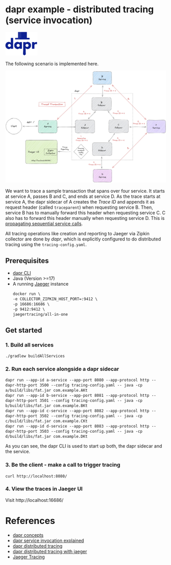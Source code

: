 # dapr example - distributed tracing (service invocation)

<a href="https://www.dapr.io/"><img src="docs/dapr.svg" alt="dapr" width="100" /></a>

The following scenario is implemented here.

![scenario](docs/scenario.jpg)

We want to trace a sample transaction that spans over four service.
It starts at service A, passes B and C, and ends at service D.
As the trace starts at service A, the dapr sidecar of A creates the _Trace ID_ and appends
it as request header (called `traceparent`) when requesting service B.
Then, service B has to manually forward this header when requesting service C.
C also has to forward this header manually when requesting service D.
This is [propagating sequential service calls](https://docs.dapr.io/developing-applications/building-blocks/observability/tracing-overview/#propagating-sequential-service-calls).

All tracing operations like creation and reporting to Jaeger via Zipkin collector are done by _dapr_,
which is explicitly configured to do distributed tracing using the `tracing-config.yaml`.


## Prerequisites

- [dapr CLI](https://docs.dapr.io/getting-started/install-dapr-cli/)
- Java (Version >=17)
- A running [Jaeger](https://www.jaegertracing.io/) instance
  ```shell
  docker run \
  -e COLLECTOR_ZIPKIN_HOST_PORT=:9412 \
  -p 16686:16686 \
  -p 9412:9412 \
  jaegertracing/all-in-one
  ```


## Get started

### 1. Build all services

```shell
./gradlew buildAllServices
```

### 2. Run each service alongside a dapr sidecar

```shell
dapr run --app-id a-service --app-port 8080 --app-protocol http --dapr-http-port 3500 --config tracing-config.yaml -- java -cp a/build/libs/fat.jar com.example.AKt
dapr run --app-id b-service --app-port 8081 --app-protocol http --dapr-http-port 3501 --config tracing-config.yaml -- java -cp b/build/libs/fat.jar com.example.BKt
dapr run --app-id c-service --app-port 8082 --app-protocol http --dapr-http-port 3502 --config tracing-config.yaml -- java -cp c/build/libs/fat.jar com.example.CKt
dapr run --app-id d-service --app-port 8083 --app-protocol http --dapr-http-port 3503 --config tracing-config.yaml -- java -cp d/build/libs/fat.jar com.example.DKt
```

As you can see, the dapr CLI is used to start up both, the dapr sidecar and the service.


### 3. Be the client - make a call to trigger tracing
```shell
curl http://localhost:8080/
```


### 4. View the traces in Jaeger UI
Visit http://localhost:16686/

# References
- [dapr concepts](https://docs.dapr.io/concepts/)
- [dapr service invocation explained](https://docs.dapr.io/developing-applications/building-blocks/service-invocation/service-invocation-overview/)
- [dapr distributed tracing](https://docs.dapr.io/developing-applications/building-blocks/observability/tracing-overview/)
- [dapr distributed tracing with jaeger](https://docs.dapr.io/operations/monitoring/tracing/jaeger/)
- [Jaeger Tracing](https://www.jaegertracing.io/)
